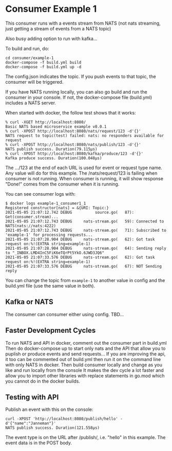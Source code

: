 # Consumer Example 1

This consumer runs with a events stream from NATS
(not nats streaming, just getting a stream of events from a NATS topic)

Also busy adding option to run with kafka...

To build and run, do:
```
cd consumer/example-1
docker-compose -f build.yml build
docker-compose -f build.yml up -d
```
The config.json indicates the topic. If you push events to that topic, the consumer will be triggered.

If you have NATS running locally, you can also go build and run the consumer in your console.
If not, the docker-compose file (build.yml) includes a NATS server.

When started with docker, the follow test shows that it works:
```
% curl -XGET http://localhost:8080/
Basic NATS based microservice example v0.0.1
% curl -XPOST http://localhost:8080/nats/request/123 -d'{}'
NATS request to topic(test) failed: nats: no responders available for request
% curl -XPOST http://localhost:8080/nats/publish/123 -d'{}'
NATS publish success. Duration(79.115µs)
% curl -XPOST http://localhost:8080/kafka/produce/123 -d'{}'
Kafka produce success. Duration(100.048µs)
```
The .../123 at the end of each URL is used for event or request type name. Any value will do for this example.
The /nats/request/123 is failing when consumer is not running.
When consumer is running, it will show response "Done!" comes from the consumer when it is running.

You can see consumer logs with:
```
$ docker logs example-1_consumer1_1
Registered constructor[nats] = &{URI: Topic:}
2021-05-05 21:07:12.742 DEBUG          source.go(   87): Get(consumer.stream)...
2021-05-05 21:07:12.743 DEBUG     nats-stream.go(   59): Connected to NATS(nats://nats:4222)
2021-05-05 21:07:12.743 DEBUG     nats-stream.go(   71): Subscribed to 'example-1' for processing requests...
2021-05-05 21:07:28.904 DEBUG     nats-stream.go(   62): Got task request on:%!(EXTRA string=example-1)
2021-05-05 21:07:28.904 DEBUG     nats-stream.go(   64): Sending reply to "_INBOX.LMD4InC5FiK6eTQrPt5YkO.6JWD3JQ6"
2021-05-05 21:07:33.576 DEBUG     nats-stream.go(   62): Got task request on:%!(EXTRA string=example-1)
2021-05-05 21:07:33.576 DEBUG     nats-stream.go(   67): NOT Sending reply
```

You can change the topic from `example-1` to another value in config and the build.yml file (use the same value in both).

## Kafka or NATS
The consumer can consumer either using config.
TBD...

## Faster Development Cycles
To run NATS and API in docker, comment out the consumer part in build.yml
Then do docker-compose up to start only nats and the API that allow you to puplish or produce events and send requests...
If you are improving the api, it too can be commented out of build.yml then run it on the command line with only NATS in docker.
Then build consumer locally and change as you like and run locally from the console
It makes the dev cycle a lot faster and allow you to import other libraries with replace statements in go.mod
which you cannot do in the docker builds.


## Testing with API
Publish an event with this on the console:
```
curl -XPOST 'http://localhost:8080/publish/hello' -d'{"name":"Janneman"}'
NATS publish success. Duration(121.558µs)
```
The event type is on the URL after /publish/, i.e. "hello" in this example.
The event data is in the POST body.
